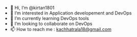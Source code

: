 - 👋 Hi, I’m @kirtan1801
- 👀 I’m interested in Application developement and DevOps
- 🌱 I’m currently learning DevOps tools
- 💞️ I’m looking to collaborate on DevOps
- 📫 How to reach me : kachhatrala18@gmail.com

<!---
kirtan1801/kirtan1801 is a ✨ special ✨ repository because its `README.md` (this file) appears on your GitHub profile.
You can click the Preview link to take a look at your changes.
--->

